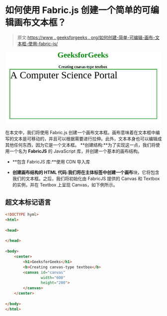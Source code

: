 # 如何使用 Fabric.js 创建一个简单的可编辑画布文本框？

> 原文:[https://www . geeksforgeeks . org/如何创建-简单-可编辑-画布-文本框-使用-fabric-js/](https://www.geeksforgeeks.org/how-to-create-a-simple-editable-canvas-textbox-using-fabric-js/)

![](img/02a815417621ffb225e2135b27bee07b.png)

在本文中，我们将使用 Fabric.js 创建一个画布文本框。画布意味着在文本框中编写的文本是可移动的，并且可以根据需要进行拉伸。此外，文本本身也可以编辑成其他任何东西，因为它是一个文本框。
**创建结构:**为了实现这一点，我们将使用一个名为 **FabricJS** 的 JavaScript 库，并创建一个基本的画布结构。

*   **包含 FabricJS 库:**使用 CDN 导入库

*   **创建画布结构的 HTML 代码:**我们将在主体标签中创建一个**画布**块，它将包含我们的文本框。之后，我们将初始化由 FabricJS 提供的 Canvas 和 Textbox 的实例，并在 Textbox 上呈现 Canvas，如下例所示。

## 超文本标记语言

```html
<!DOCTYPE hyml>
<html>

<head>

</head>

<body>
    <center>
        <h1>GeeksforGeeks</h1>
        <b>Creating canvas-type textbox</b>
        <canvas id="canvas"
                width="600"
                height="200">
        </canvas>
    </center>

</body>
</html>                   
```
